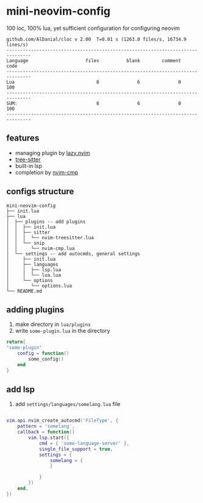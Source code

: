 # mini-neovim-config
100 loc, 100% lua, yet sufficient configuration for configuring neovim

```
github.com/AlDanial/cloc v 2.00  T=0.01 s (1263.0 files/s, 16734.9 lines/s)
-------------------------------------------------------------------------------
Language                     files          blank        comment           code
-------------------------------------------------------------------------------
Lua                              8              6              0            100
-------------------------------------------------------------------------------
SUM:                             8              6              0            100
-------------------------------------------------------------------------------
```

## features

- managing plugin by [lazy.nvim](https://github.com/folke/lazy.nvim)
- [tree-sitter](https://github.com/nvim-treesitter/nvim-treesitter)
- built-in lsp 
- completion by [nvim-cmp](https://github.com/hrsh7th/nvim-cmp)

## configs structure

```
mini-neovim-config
├── init.lua
├── lua
│  ├── plugins -- add plugins
│  │  ├── init.lua
│  │  ├── sitter
│  │  │  └── nvim-treesitter.lua
│  │  └── snip
│  │     └── nvim-cmp.lua
│  └── settings -- add autocmds, general settings
│     ├── init.lua
│     ├── languages
│     │  ├── lsp.lua
│     │  └── lua.lua
│     └── options
│        └── options.lua
└── README.md
```

## adding plugins

1. make directory in `lua/plugins`
1. write `some-plugin.lua` in the directory

```lua
return{
"some-plugin"
	config = function()
		some_config()
	end
}
```
## add lsp

1. add `settings/languages/somelang.lua` file

```lua

vim.api.nvim_create_autocmd('FileType', {
	pattern = 'somelang',
	callback = function()
		vim.lsp.start({
			cmd = { 'some-language-server' },
			single_file_support = true,
			settings = {
				somelang = {
				}

			}
		})
	end,
})
```
